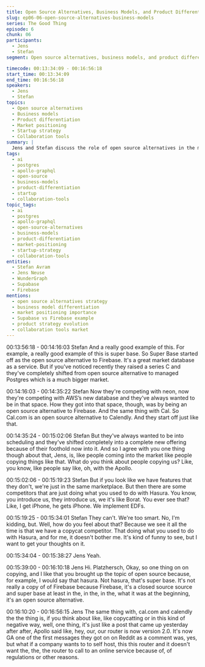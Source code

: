 ```yaml
---
title: Open Source Alternatives, Business Models, and Product Differentiation
slug: ep06-06-open-source-alternatives-business-models
series: The Good Thing
episode: 6
chunk: 06
participants:
  - Jens
  - Stefan
segment: Open source alternatives, business models, and product differentiation

timecode: 00:13:34:09 - 00:16:56:18
start_time: 00:13:34:09
end_time: 00:16:56:18
speakers:
  - Jens
  - Stefan
topics:
  - Open source alternatives
  - Business models
  - Product differentiation
  - Market positioning
  - Startup strategy
  - Collaboration tools
summary: |
  Jens and Stefan discuss the role of open source alternatives in the market, different business models, and how product differentiation is achieved beyond just feature parity. They reflect on the importance of positioning and strategy in building a successful company.
tags:
  - ai
  - postgres
  - apollo-graphql
  - open-source
  - business-models
  - product-differentiation
  - startup
  - collaboration-tools
topic_tags:
  - ai
  - postgres
  - apollo-graphql
  - open-source-alternatives
  - business-models
  - product-differentiation
  - market-positioning
  - startup-strategy
  - collaboration-tools
entities:
  - Stefan Avram
  - Jens Neuse
  - WunderGraph
  - Supabase
  - Firebase
mentions:
  - open source alternatives strategy
  - business model differentiation
  - market positioning importance
  - Supabase vs Firebase example
  - product strategy evolution
  - collaboration tools market
---
```


00:13:56:18 - 00:14:16:03
Stefan
And a really good example of this. For example, a really good example of this is super base. So
Super Base started off as the open source alternative to Firebase. It's a great market database
as a service. But if you've noticed recently they raised a series C and they've completely shifted
from open source alternative to managed Postgres which is a much bigger market.

00:14:16:03 - 00:14:35:22
Stefan
Now they're competing with neon, now they're competing with AWS’s new database and they've
always wanted to be in that space. How they got into that space, though, was by being an open
source alternative to Firebase. And the same thing with Cal. So Cal.com is an open source
alternative to Calendly. And they start off just like that.

00:14:35:24 - 00:15:02:06
Stefan
But they've always wanted to be into scheduling and they've shifted completely into a complete
new offering because of their foothold now into it. And so I agree with you one thing though
about that, Jens, is, like people coming into the market like people copying things like that. What
do you think about people copying us? Like, you know, like people say like, oh, with the Apollo.

00:15:02:06 - 00:15:19:23
Stefan
But if you look like we have features that they don't, we're just in the same marketplace. But
then there are some competitors that are just doing what you used to do with Hasura. You know,
you introduce us, they introduce us, we it's like Borat. You ever see that? Like, I get iPhone, he
gets iPhone. We implement EDFs.

00:15:19:25 - 00:15:34:01
Stefan
They can't. We're too smart. No, I'm kidding, but. Well, how do you feel about that? Because we
see it all the time is that we have a copycat competitor. That doing what you used to do with
Hasura, and for me, it doesn't bother me. It's kind of funny to see, but I want to get your
thoughts on it.

00:15:34:04 - 00:15:38:27
Jens
Yeah.

00:15:39:00 - 00:16:10:18
Jens
Hi. Platzhersch, Okay, so one thing on on copying, and I like that you brought up the topic of
open source because, for example, I would say that hasura. Not hasura, that's super base. It's
not really a copy of of Firebase because Firebase, it's a closed source source and super base at
least in the, in the, in the, what it was at the beginning, it's an open source alternative.

00:16:10:20 - 00:16:56:15
Jens
The same thing with, cal.com and calendly the the thing is, if you think about like, like
copycatting or in this kind of negative way, well, one thing, it's just like a post that came up
yesterday after after, Apollo said like, hey, our, our router is now version 2.0. It's now GA one of
the first messages they got on on Reddit as a comment was, yes, but what if a company wants
to to self host, this this router and it doesn't want the, the, the router to call to an online service
because of, of regulations or other reasons.